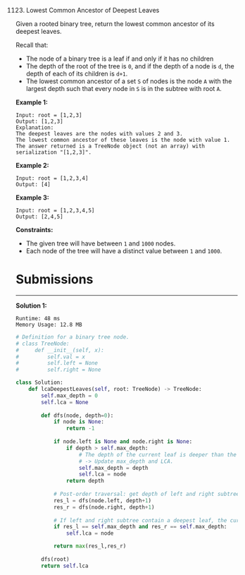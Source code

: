 1123. Lowest Common Ancestor of Deepest Leaves

Given a rooted binary tree, return the lowest common ancestor of its deepest leaves.

Recall that:

* The node of a binary tree is a leaf if and only if it has no children
* The depth of the root of the tree is `0`, and if the depth of a node is `d`, the depth of each of its children is `d+1`.
* The lowest common ancestor of a set `S` of nodes is the node `A` with the largest depth such that every node in `S` is in the subtree with root `A`.
 

**Example 1:**
```
Input: root = [1,2,3]
Output: [1,2,3]
Explanation: 
The deepest leaves are the nodes with values 2 and 3.
The lowest common ancestor of these leaves is the node with value 1.
The answer returned is a TreeNode object (not an array) with serialization "[1,2,3]".
```

**Example 2:**
```
Input: root = [1,2,3,4]
Output: [4]
```

**Example 3:**
```
Input: root = [1,2,3,4,5]
Output: [2,4,5]
```

**Constraints:**

* The given tree will have between `1` and `1000` nodes.
* Each node of the tree will have a distinct value between `1` and `1000`.

# Submissions
---
**Solution 1:**
```
Runtime: 48 ms
Memory Usage: 12.8 MB
```
```python
# Definition for a binary tree node.
# class TreeNode:
#     def __init__(self, x):
#         self.val = x
#         self.left = None
#         self.right = None

class Solution:
    def lcaDeepestLeaves(self, root: TreeNode) -> TreeNode:
        self.max_depth = 0
        self.lca = None
        
        def dfs(node, depth=0):
            if node is None:
                return -1
            
            if node.left is None and node.right is None:
                if depth > self.max_depth:
					# The depth of the current leaf is deeper than the depth of all leaves encountered so far.
					# -> Update max_depth and LCA.
                    self.max_depth = depth
                    self.lca = node   
                return depth
              
			# Post-order traversal: get depth of left and right subtree
            res_l = dfs(node.left, depth+1)
            res_r = dfs(node.right, depth+1)
            
			# If left and right subtree contain a deepest leaf, the current node is an LCA candidate.
            if res_l == self.max_depth and res_r == self.max_depth:
                self.lca = node

            return max(res_l,res_r)
        
        dfs(root)
        return self.lca
            
        
```
